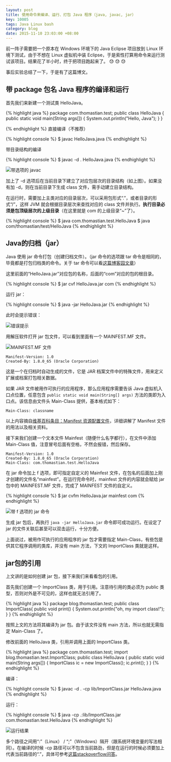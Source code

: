 ```yaml
---
layout: post
title: 使用命令来编译、运行、打包 Java 程序（java, javac, jar）
key: 10005
tags: Java Linux bash
category: blog
date: 2015-11-10 23:03:00 +08:00
---
```


前一阵子需要把一个原本在 Windows 环境下的 Java Eclipse 项目放到 Linux 环境下测试，由于不想在 Linux 虚拟机中装 Eclipse，于是索性打算用命令来运行测试该项目。结果花了半小时，终于把项目跑起来了。 :sweat: :sweat: :sweat:
<!--more-->

事后实验总结了一下，于是有了这篇博文。

## 带 package 包名 Java 程序的编译和运行

首先我们来新建一个测试类 HelloJava。

{% highlight java %}
package com.thomastian.test;
public class HelloJava
{
    public static void main(String args[])
    {
        System.out.println("Hello, Java");
    }
}

{% endhighlight %}
直接编译（不推荐）

{% highlight console %}
$ javac HelloJava.java
{% endhighlight %}

带目录结构的编译

{% highlight console %}
$ javac -d . HelloJava.java
{% endhighlight %}

![带选项的 javac](https://ww2.sinaimg.cn/large/73bd9e13jw1exx0q5nnytj207402dt8m.jpg)

加上了 -d 选项后在当前目录下建立了对应包层次的目录结构（如上图）。如果没有加 -d，则在当前目录下生成 class 文件，需手动建立目录结构。

在运行时，需要加上主类对应的目录层次，可以采用包形式“.”，或者目录的形式“/”，这样 JVM 就会根据目录层次来查找对应的 class 文件并执行。**执行目录必须是包顶级层次的上级目录**（在这里就是 com 的上级目录“~”了）。

{% highlight console %}
$ java com.thomastian.test.HelloJava
$ java com/thomastian/test/HelloJava
{% endhighlight %}

## Java的归档（jar）

Java 使用 jar 命令打包（创建归档文件）。（jar 命令的选项跟 tar 命令是相同的，毕竟都是打包归档类的命令。关于 tar 命令可以看[这篇博客园文章](http://www.cnblogs.com/kitian616/p/4522456.html)）

这里前面的“HelloJava.jar”对应包的名称，后面的“com”对应的包的根目录。

{% highlight console %}
$ jar cvf HelloJava.jar com
{% endhighlight %}

运行 jar：

{% highlight console %}
$ java -jar HelloJava.jar
{% endhighlight %}

此时会提示错误：

![错误提示](https://ww1.sinaimg.cn/large/73bd9e13jw1exwbudlmsoj20bn014q2t.jpg)

用解压软件打开 jar 包文件，可以看到里面有一个 MAINFEST.MF 文件。

![MAINFEST.MF 文件](https://ww3.sinaimg.cn/large/73bd9e13jw1exwbx4yt7jj20cy02hjr9.jpg)

    Manifest-Version: 1.0
    Created-By: 1.8.0_65 (Oracle Corporation)

这是一个在归档时自动生成的文件，它是 JAR 档案文件中的特殊文件，用来定义扩展或档案打包相关数据。

如果 JAR 文件被用作可执行的应用程序，那么应用程序需要告诉 Java 虚拟机入口点位置，任意包含 `public static void main(String[] args)` 方法的类即为入口点。该信息由文件头 Main-Class 提供，基本格式如下：

    Main-Class: classname

以上内容摘自[维基百科条目：Manifest 资源配置文件](https://zh.wikipedia.org/wiki/Manifest%E8%B5%84%E6%BA%90%E9%85%8D%E7%BD%AE%E6%96%87%E4%BB%B6)，详细讲解了 Manifest 文件的用法以及相关资料。

接下来我们创建一个文本文件 Mainfest（随便什么名字都行），在文件中添加 Main-Class 值，注意冒号后面有空格，不然会报错，然后保存。

    Manifest-Version: 1.0
    Created-By: 1.8.0_65 (Oracle Corporation)
    Main-Class: com.thomastian.test.HelloJava

在 jar 命令加上 f 选项，即可指定自定义的 Mainfest 文件，在包名的后面加上刚才创建的文件名“mainfest”。在运行完命令时，mainfest 文件的内容就会赋给 jar 包中的 MAINFEST.MF 文件，完成了 MAINFEST 文件的自定义。

{% highlight console %}
$ jar cvfm HelloJava.jar mainfest com
{% endhighlight %}

![带 f 选项的 jar 命令](https://ww2.sinaimg.cn/large/73bd9e13jw1exwbuehk88j20km05j754.jpg)

生成 jar 包后，再执行 `java -jar HelloJava.jar` 命令即可成功运行。在设定了 jar 的文件关联后甚至可以双击运行，十分方便。

上面说过，被用作可执行的应用程序的 jar 包才需要指定 Main-Class，有些包是供其它程序调用的类库，并没有 main 方法，下文的 ImportClass 类就是这样。

## jar包的引用

上文讲的是如何创建 jar 包，接下来我们来看看包的引用。

首先我们创建一个 ImportClass 类，用于引用。注意待引用的类必须为 public 类型，否则对外是不可见的，这样也就无法引用了。

{% highlight java %}
package blog.thomastian.test;
public class ImportClass{
    public void print()
    {
        System.out.println("oh, my import class!");
    }
}
{% endhighlight %}

按照上文的方法将其编译为 jar 包。由于该文件没有 main 方法，所以也就无需指定 Main-Class 了。

修改前面的 HelloJava 类，引用并调用上面的 ImportClass 类。

{% highlight java %}
package com.thomastian.test;
import blog.thomastian.test.ImportClass;
public class HelloJava
{
    public static void main(String args[])
    {
        ImportClass ic = new ImportClass();
        ic.print();
    }
}
{% endhighlight %}

编译：

{% highlight console %}
$ javac -d . -cp lib/ImportClass.jar  HelloJava.java
{% endhighlight %}

运行：

{% highlight console %}
$ java -cp .:lib/ImportClass.jar com.thomastian.test.HelloJava
{% endhighlight %}

![运行结果](https://ww1.sinaimg.cn/large/73bd9e13jw1exwbufbia7j20eg012t8k.jpg)

多个路径之间用“:”（Linux） / “;”（Windows）隔开（跟系统环境变量的写法相同）。在编译的时候 -cp 路径可以不包含当前路劲，但是在运行的时候必须要加上代表当前路径的“.”，具体可参考[这篇stackoverflow问答](https://stackoverflow.com/questions/11459664/how-to-add-multiple-jar-files-in-classpath-in-linux?newreg=4df9dca55f4a4557a705a3fd90625f28)。